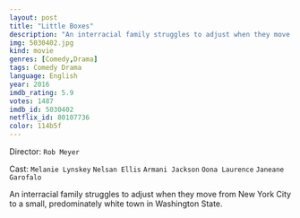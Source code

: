 ```yaml
---
layout: post
title: "Little Boxes"
description: "An interracial family struggles to adjust when they move from New York City to a small, predominately white town in Washington State..."
img: 5030402.jpg
kind: movie
genres: [Comedy,Drama]
tags: Comedy Drama 
language: English
year: 2016
imdb_rating: 5.9
votes: 1487
imdb_id: 5030402
netflix_id: 80107736
color: 114b5f
---
```

Director: `Rob Meyer`  

Cast: `Melanie Lynskey` `Nelsan Ellis` `Armani Jackson` `Oona Laurence` `Janeane Garofalo` 

An interracial family struggles to adjust when they move from New York City to a small, predominately white town in Washington State.